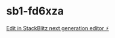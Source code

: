 # sb1-fd6xza

[Edit in StackBlitz next generation editor ⚡️](https://stackblitz.com/~/github.com/fahdinho90/sb1-fd6xza)